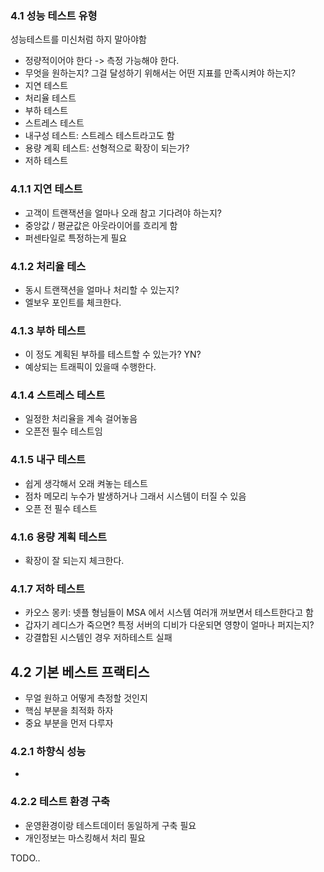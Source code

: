 ### 4.1 성능 테스트 유형
성능테스트를 미신처럼 하지 말아야함
- 정량적이어야 한다 -> 측정 가능해야 한다.
- 무엇을 원하는지? 그걸 달성하기 위해서는 어떤 지표를 만족시켜야 하는지?
- 지연 테스트
- 처리율 테스트
- 부하 테스트
- 스트레스 테스트
- 내구성 테스트: 스트레스 테스트라고도 함
- 용량 계획 테스트: 선형적으로 확장이 되는가?
- 저하 테스트

### 4.1.1 지연 테스트
- 고객이 트랜잭션을 얼마나 오래 참고 기다려야 하는지?
- 중앙값 / 평균값은 아웃라이어를 흐리게 함
- 퍼센타일로 특정하는게 필요

### 4.1.2 처리율 테스
- 동시 트랜잭션을 얼마나 처리할 수 있는지?
- 엘보우 포인트를 체크한다.

### 4.1.3 부하 테스트
- 이 정도 계획된 부하를 테스트할 수 있는가? YN?
- 예상되는 트래픽이 있을때 수행한다.

### 4.1.4 스트레스 테스트
- 일정한 처리율을 계속 걸어놓음
- 오픈전 필수 테스트임

### 4.1.5 내구 테스트
- 쉽게 생각해서 오래 켜놓는 테스트
- 점차 메모리 누수가 발생하거나 그래서 시스템이 터질 수 있음
- 오픈 전 필수 테스트

### 4.1.6 용량 계획 테스트
- 확장이 잘 되는지 체크한다.

### 4.1.7 저하 테스트
- 카오스 몽키: 넷플 형님들이 MSA 에서 시스템 여러개 꺼보면서 테스트한다고 함
- 갑자기 레디스가 죽으면? 특정 서버의 디비가 다운되면 영향이 얼마나 퍼지는지?
- 강결합된 시스템인 경우 저하테스트 실패

## 4.2 기본 베스트 프랙티스
- 무얼 원하고 어떻게 측정할 것인지
- 핵심 부분을 최적화 하자
- 중요 부분을 먼저 다루자

### 4.2.1 하향식 성능
- 

### 4.2.2 테스트 환경 구축
- 운영환경이랑 테스트데이터 동일하게 구축 필요
- 개인정보는 마스킹해서 처리 필요

TODO..
